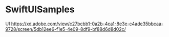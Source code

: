 # SwiftUISamples
UI
https://xd.adobe.com/view/c27bcbb1-0a2b-4ca1-8e3e-c4ade35bbcaa-9728/screen/5db12ee6-f1e5-4e09-8df9-bf88d6d8d02c/
